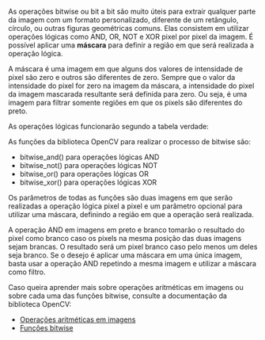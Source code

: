 As operações bitwise ou bit a bit são muito úteis para extrair qualquer parte da imagem com um formato personalizado, diferente de um retângulo, círculo, ou outras figuras geométricas comuns. Elas consistem em utilizar operações lógicas como AND, OR, NOT e XOR pixel por pixel da imagem. É possível aplicar uma **máscara** para definir a região em que será realizada a operação lógica.

A máscara é uma imagem em que alguns dos valores de intensidade de pixel são zero e outros são diferentes de zero. Sempre que o valor da intensidade do pixel for zero na imagem da máscara, a intensidade do pixel da imagem mascarada resultante será definida para zero. Ou seja, é uma imagem para filtrar somente regiões em que os pixels são diferentes do preto.

As operações lógicas funcionarão segundo a tabela verdade:

As funções da biblioteca OpenCV para realizar o processo de bitwise são:

-   bitwise_and() para operações lógicas AND
-   bitwise_not() para operações lógicas NOT
-   bitwise_or() para operações lógicas OR
-   bitwise_xor() para operações lógicas XOR

Os parâmetros de todas as funções são duas imagens em que serão realizadas a operação lógica pixel a pixel e um parâmetro opcional para utilizar uma máscara, definindo a região em que a operação será realizada.

A operação AND em imagens em preto e branco tomarão o resultado do pixel como branco caso os pixels na mesma posição das duas imagens sejam brancas. O resultado será um pixel branco caso pelo menos um deles seja branco. Se o desejo é aplicar uma máscara em uma única imagem, basta usar a operação AND repetindo a mesma imagem e utilizar a máscara como filtro.

Caso queira aprender mais sobre operações aritméticas em imagens ou sobre cada uma das funções bitwise, consulte a documentação da biblioteca OpenCV:

-   [Operações aritméticas em imagens](https://docs.opencv.org/3.4/d0/d86/tutorial_py_image_arithmetics.html)
-   [Funções bitwise](https://docs.opencv.org/3.4/d2/de8/group__core__array.html#ga60b4d04b251ba5eb1392c34425497e14)